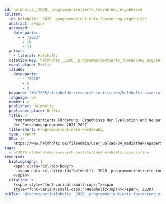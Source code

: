 ```yaml
---
id: helmholtz__2020__programmorientierte_foerderung_ergebnisse
cslItem:
  id: helmholtz__2020__programmorientierte_foerderung_ergebnisse
  abstract: ePaper
  accessed:
    date-parts:
      - - "2023"
        - 10
        - 13
  author:
    - literal: Helmholtz
  citation-key: helmholtz__2020__programmorientierte_foerderung_ergebnisse
  event-place: Berlin
  issued:
    date-parts:
      - - "2020"
        - 6
        - 3
  keyword: "#bf2035/stakeholder/research-institution/helmholtz-association"
  language: de
  number: x
  publisher: Helmholtz
  publisher-place: Berlin
  title: >-
    Programmorientierte Förderung. Ergebnisse der Evaluation und Neuaufstellung
    der Forschungsprogramme 2021–2027
  title-short: Programmorientierte Förderung.
  type: report
  URL: >-
    https://www.helmholtz.de/fileadmin/user_upload/04_mediathek/epaperStratBeg/epaper-Strategische_Begutachtung/epaper/ausgabe.pdf
tags:
  - bf2035:stakeholder/research-institution/helmholtz-association
rendered:
  bibliography: |-
    <span class="csl-bib-body">
      <span data-csl-entry-id="helmholtz__2020__programmorientierte_foerderung_ergebnisse" class="csl-entry"><span class='author-bib'>Helmholtz</span>. <span class='date-bib'>(2020)</span>. <span class='title'><i><b><span style="font-style:normal;">Programmorientierte Förderung. Ergebnisse der Evaluation und Neuaufstellung der Forschungsprogramme 2021–2027</span></b></i></span> (Nr. x). Helmholtz. <span class='URL'><a href='https://www.helmholtz.de/fileadmin/user_upload/04_mediathek/epaperStratBeg/epaper-Strategische_Begutachtung/epaper/ausgabe.pdf'>LINK</a></span></span>
    </span>
  citation: >-
    (<span style="font-variant:small-caps;"><span
    style="font-variant:small-caps;">Helmholtz</span></span>, 2020)
bibTex: "@techreport{helmholtz__2020__programmorientierte_foerderung_ergebnisse,\n\tnote = {[Online; accessed 2023-10-13]},\n\taddress = {Berlin},\n\tauthor = {{Helmholtz}},\n\tyear = {2020},\n\tmonth = {jun 3},\n\tnumber = {x},\n\tinstitution = {Helmholtz},\n\ttitle = {Programmorientierte {F}{\\\" o}rderung. {Ergebnisse} der {Evaluation} und {Neuaufstellung} der {Forschungsprogramme} 2021--2027},\n\turl = {https://www.helmholtz.de/fileadmin/user_upload/04_mediathek/epaperStratBeg/epaper-Strategische_Begutachtung/epaper/ausgabe.pdf},\n}\n\n"
---
```

